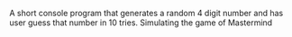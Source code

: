 A short console program that generates a random 4 digit number and has user guess that number in 10 tries. Simulating the game of Mastermind

